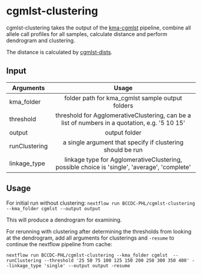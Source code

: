 # cgmlst-clustering

cgmlst-clustering takes the output of the [kma-cgmlst](https://github.com/BCCDC-PHL/kma-cgmlst) pipeline, combine all allele call profiles for all samples, calculate distance and perform dendrogram and clustering.


The distance is calculated by [cgmlst-dists](https://github.com/tseemann/cgmlst-dists).


## Input
| Arguments      | Usage      | 
|----------------|:----------:|
|kma_folder  | folder path for kma_cgmlst sample output folders |
|threshold   | threshold for AgglomerativeClustering, can be a list of numbers in a quotation, e.g. '5 10 15' |
|output      | output folder |
|runClustering| a single argument that specify if clustering should be run |
|linkage_type | linkage type for AgglomerativeClustering, possible choice is 'single', 'average', 'complete'|


## Usage

For initial run without clustering:
`nextflow run BCCDC-PHL/cgmlst-clustering --kma_folder cgmlst --output output`

This will produce a dendrogram for examining.

For rerunning with clustering after determining the thresholds from looking at the dendrogram, add all arguments for clusterings and `-resume` to continue the nextflow pipeline from cache:

`nextflow run BCCDC-PHL/cgmlst-clustering --kma_folder cgmlst  --runClustering --threshold '25 50 75 100 125 150 200 250 300 350 400' --linkage_type 'single' --output output -resume`
